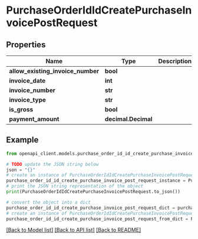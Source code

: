 # PurchaseOrderIdIdCreatePurchaseInvoicePostRequest


## Properties

Name | Type | Description | Notes
------------ | ------------- | ------------- | -------------
**allow_existing_invoice_number** | **bool** |  | [optional] 
**invoice_date** | **int** |  | [optional] 
**invoice_number** | **str** |  | [optional] 
**invoice_type** | **str** |  | [optional] 
**is_gross** | **bool** |  | [optional] 
**payment_amount** | **decimal.Decimal** |  | [optional] 

## Example

```python
from openapi_client.models.purchase_order_id_id_create_purchase_invoice_post_request import PurchaseOrderIdIdCreatePurchaseInvoicePostRequest

# TODO update the JSON string below
json = "{}"
# create an instance of PurchaseOrderIdIdCreatePurchaseInvoicePostRequest from a JSON string
purchase_order_id_id_create_purchase_invoice_post_request_instance = PurchaseOrderIdIdCreatePurchaseInvoicePostRequest.from_json(json)
# print the JSON string representation of the object
print(PurchaseOrderIdIdCreatePurchaseInvoicePostRequest.to_json())

# convert the object into a dict
purchase_order_id_id_create_purchase_invoice_post_request_dict = purchase_order_id_id_create_purchase_invoice_post_request_instance.to_dict()
# create an instance of PurchaseOrderIdIdCreatePurchaseInvoicePostRequest from a dict
purchase_order_id_id_create_purchase_invoice_post_request_from_dict = PurchaseOrderIdIdCreatePurchaseInvoicePostRequest.from_dict(purchase_order_id_id_create_purchase_invoice_post_request_dict)
```
[[Back to Model list]](../README.md#documentation-for-models) [[Back to API list]](../README.md#documentation-for-api-endpoints) [[Back to README]](../README.md)



